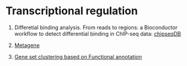 # Transcriptional regulation


1. Differetial binding analysis.
    From reads to regions: a Bioconductor workflow to detect differential binding in ChIP-seq data: [chipseqDB](https://www.bioconductor.org/help/workflows/chipseqDB/#normalization-for-composition-biases)

2. [Metagene](http://rpubs.com/achitsaz/94710)

3. [Gene set clustering based on Functional annotation](http://genescf.kandurilab.org/)
